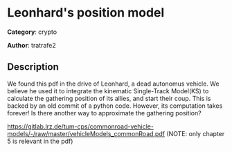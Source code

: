 # Leonhard's position model


**Category**: crypto

**Author**: tratrafe2

## Description

We found this pdf in the drive of Leonhard, a dead autonomus vehicle. We believe he used it to integrate the kinematic Single-Track Model(KS) to calculate the gathering position of its allies, and start their coup. This is backed by an old commit of a python code. However, its computation takes forever! Is there another way to approximate the gathering position?

https://gitlab.lrz.de/tum-cps/commonroad-vehicle-models/-/raw/master/vehicleModels_commonRoad.pdf
(NOTE: only chapter 5 is relevant in the pdf)
